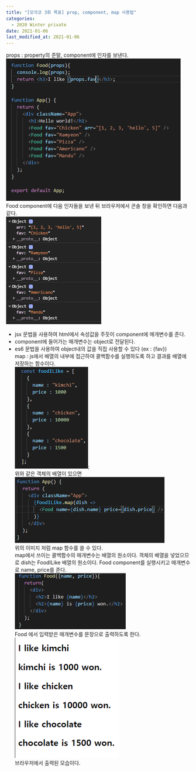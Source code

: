 ```yaml
---
title: "[모각코 3회 목표] prop, component, map 사용법"
categories:
  - 2020 Winter private
date: 2021-01-06
last_modified_at: 2021-01-06
---
```

props : property의 준말, component에 인자를 보낸다.  
![/images/210106/props.png](/images/210106/props.png)  
Food component에 다음 인자들을 보낸 뒤 브라우저에서 콘솔 창을 확인하면 다음과 같다.  
![/images/210106/console.png](/images/210106/console.png)  
- jsx 문법을 사용하여 html에서 속성값을 주듯이 component에 매개변수를 준다.  
- component에 들어가는 매개변수는 object로 전달된다.  
- es6 문법을 사용하여 object내의 값을 직접 사용할 수 있다 (ex : {fav})  
map : js에서 배열의 내부에 접근하여 콜백함수를 실행하도록 하고 결과를 배열에 저장하는 함수이다.  
![/images/210106/foodILike.png](/images/210106/foodILike.png);  
위와 같은 객체의 배열이 있으면  
![/images/210106/map_1.png](/images/210106/map_1.png)  
위의 이미지 처럼 map 함수를 쓸 수 있다.  
map에서 쓰이는 콜백함수의 매개변수는 배열의 원소이다. 객체의 배열을 넣었으므로 dish는 FoodILike 배열의 원소이다. Food component를 실행시키고 매개변수로 name, price를 준다.  
![/images/210106/food.png](/images/210106/food.png)  
Food 에서 입력받은 매개변수를 문장으로 출력하도록 한다.  
![/images/210106/browser.png](/images/210106/browser.png)  
브라우저에서 출력된 모습이다.  

